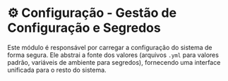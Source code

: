 # ⚙️ Configuração - Gestão de Configuração e Segredos

Este módulo é responsável por carregar a configuração do sistema de forma segura. Ele abstrai a fonte dos valores (arquivos `.yml` para valores padrão, variáveis de ambiente para segredos), fornecendo uma interface unificada para o resto do sistema.